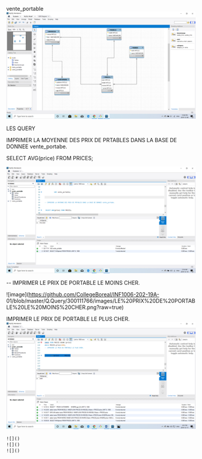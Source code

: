 vente_portable
![](images/bd2.png)

LES QUERY

IMPRIMER LA MOYENNE DES PRIX DE PRTABLES DANS LA BASE DE DONNEE vente_portabe.

SELECT AVG(price) FROM PRICES;
    
![images](https://github.com/CollegeBoreal/INF1006-202-19A-01/blob/master/Q.Query/300111766/images/LA%20MOYENNE%20DES%20PRIX%20(2).png)
    
 -- IMPRIMER LE PRIX DE PORTABLE LE MOINS CHER.  
 
![image](https://github.com/CollegeBoreal/INF1006-202-19A- 01/blob/master/Q.Query/300111766/images/LE%20PRIX%20DE%20PORTABLE%20LE%20MOINS%20CHER.png?raw=true)
    
  IMPRIMER LE PRIX DE PORTABLE LE PLUS CHER.
    ![image](https://github.com/CollegeBoreal/INF1006-202-19A-01/blob/master/Q.Query/300111766/images/LE%20PRIX%20DE%20PORTABLE%20LE%20PLUS%20CHER.png?raw=true)
    
    
    ![]()
    ![]()
    ![]()




